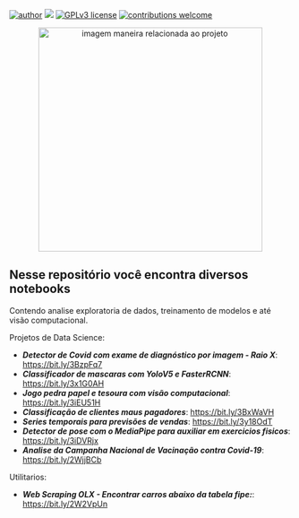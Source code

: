 [![author](https://img.shields.io/badge/carlos-tadei-red.svg)](https://www.linkedin.com/in/carlos-tadei-11b314164/) [![](https://img.shields.io/badge/python-3.7+-blue.svg)](https://www.python.org/downloads/release/python-365/) [![GPLv3 license](https://img.shields.io/badge/License-GPLv3-blue.svg)](http://perso.crans.org/besson/LICENSE.html) [![contributions welcome](https://img.shields.io/badge/contributions-welcome-brightgreen.svg?style=flat)](https://github.com/rafaelnduarte/portfolio/issues)

<p align="center">
  <img src="https://images.unsplash.com/photo-1640158615573-cd28feb1bf4e?ixlib=rb-1.2.1&ixid=MnwxMjA3fDB8MHxwaG90by1wYWdlfHx8fGVufDB8fHx8&auto=format&fit=crop&w=2070&q=80" alt="imagem maneira relacionada ao projeto"height=400px >
</p>

## Nesse repositório você encontra diversos notebooks

Contendo analise exploratoria de dados, treinamento de modelos e até visão computacional.

Projetos de Data Science:
* ***Detector de Covid com exame de diagnóstico por imagem - Raio X***: https://bit.ly/3BzpFq7
* ***Classificador de mascaras com YoloV5 e FasterRCNN***: https://bit.ly/3x1G0AH
* ***Jogo pedra papel e tesoura com visão computacional***: https://bit.ly/3iEU51H
* ***Classificação de clientes maus pagadores***: https://bit.ly/3BxWaVH
* ***Series temporais para previsões de vendas***: https://bit.ly/3y18OdT
* ***Detector de pose com o MediaPipe para auxiliar em exercicios fisicos***: https://bit.ly/3iDVRjx
* ***Analise da Campanha Nacional de Vacinação contra Covid-19***: https://bit.ly/2WjjBCb

Utilitarios:
* ***Web Scraping OLX - Encontrar carros abaixo da tabela fipe:***: https://bit.ly/2W2VpUn
